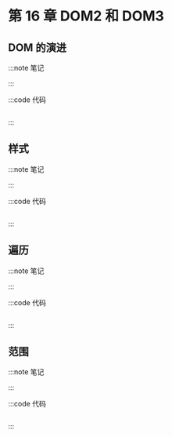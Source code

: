 # 第 16 章 DOM2 和 DOM3

## DOM 的演进

:::note 笔记

:::

:::code 代码

```js
```

:::

## 样式

:::note 笔记

:::

:::code 代码

```js
```

:::

## 遍历

:::note 笔记

:::

:::code 代码

```js
```

:::

## 范围

:::note 笔记

:::

:::code 代码

```js
```

:::
